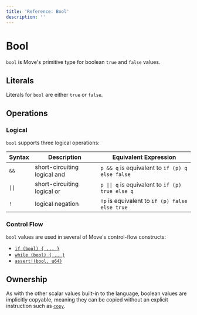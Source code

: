 ```yaml
---
title: 'Reference: Bool'
description: ''
---
```


# Bool

`bool` is Move's primitive type for boolean `true` and `false` values.

## Literals

Literals for `bool` are either `true` or `false`.

## Operations

### Logical

`bool` supports three logical operations:

| Syntax                    | Description                  | Equivalent Expression                                               |
| ------------------------- | ---------------------------- | ------------------------------------------------------------------- |
| `&&`                      | short-circuiting logical and | `p && q` is equivalent to `if (p) q else false`                     |
| <code>&vert;&vert;</code> | short-circuiting logical or  | <code>p &vert;&vert; q</code> is equivalent to `if (p) true else q` |
| `!`                       | logical negation             | `!p` is equivalent to `if (p) false else true`                      |

### Control Flow

`bool` values are used in several of Move's control-flow constructs:

- [`if (bool) { ... }`](./../control-flow/conditionals)
- [`while (bool) { .. }`](./../control-flow/loops)
- [`assert!(bool, u64)`](./../abort-and-assert)

## Ownership

As with the other scalar values built-in to the language, boolean values are implicitly copyable,
meaning they can be copied without an explicit instruction such as
[`copy`](.././variables#move-and-copy).
